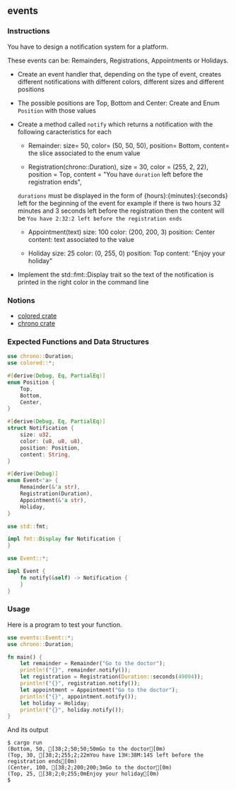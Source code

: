 ## events

### Instructions

You have to design a notification system for a platform.

These events can be: Remainders, Registrations, Appointments or Holidays.

- Create an event handler that, depending on the type of event, creates different notifications with different colors, different sizes and different positions

- The possible positions are Top, Bottom and Center: Create and Enum `Position` with those values

- Create a method called `notify` which returns a notification with the following caracteristics for each

  - Remainder:
    size= 50,
    color= (50, 50, 50),
    position= Bottom,
    content= the slice associated to the enum value

  - Registration(chrono::Duration),
    size = 30,
    color = (255, 2, 22),
    position = Top,
    content = "You have `duration` left before the registration ends",

  `durations` must be displayed in the form of {hours}:{minutes}:{seconds} left for the beginning of the event for example if there is two hours 32 minutes and 3 seconds left before the registration then the content will be `You have 2:32:2 left before the registration ends`

  - Appointment(text)
    size: 100
    color: (200, 200, 3)
    position: Center
    content: text associated to the value

  - Holiday
    size: 25
    color: (0, 255, 0)
    position: Top
    content: "Enjoy your holiday"

- Implement the std::fmt::Display trait so the text of the notification is printed in the right color in the command line

### Notions

- [colored crate](https://docs.rs/colored/2.0.0/colored/)
- [chrono crate](https://crates.io/crates/chrono)

### Expected Functions and Data Structures

```rust
use chrono::Duration;
use colored::*;

#[derive(Debug, Eq, PartialEq)]
enum Position {
	Top,
	Bottom,
	Center,
}

#[derive(Debug, Eq, PartialEq)]
struct Notification {
	size: u32,
	color: (u8, u8, u8),
	position: Position,
	content: String,
}

#[derive(Debug)]
enum Event<'a> {
	Remainder(&'a str),
	Registration(Duration),
	Appointment(&'a str),
	Holiday,
}

use std::fmt;

impl fmt::Display for Notification {
}

use Event::*;

impl Event {
	fn notify(&self) -> Notification {
	}
}
```

### Usage

Here is a program to test your function.

```rust
use events::Event::*;
use chrono::Duration;

fn main() {
	let remainder = Remainder("Go to the doctor");
	println!("{}", remainder.notify());
	let registration = Registration(Duration::seconds(49094));
	println!("{}", registration.notify());
	let appointment = Appointment("Go to the doctor");
	println!("{}", appointment.notify());
	let holiday = Holiday;
	println!("{}", holiday.notify());
}
```

And its output

```console
$ cargo run
(Bottom, 50, [38;2;50;50;50mGo to the doctor[0m)
(Top, 30, [38;2;255;2;22mYou have 13H:38M:14S left before the registration ends[0m)
(Center, 100, [38;2;200;200;3mGo to the doctor[0m)
(Top, 25, [38;2;0;255;0mEnjoy your holiday[0m)
$
```
